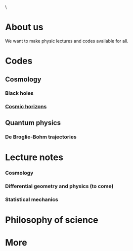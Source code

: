 \\
# About us

We want to make physic lectures and codes available for all.

# Codes
## Cosmology
### Black holes
### [Cosmic horizons](./pages/horizons.md)
## Quantum physics
### De Broglie-Bohm trajectories

# Lecture notes

### Cosmology
### Differential geometry and physics (to come)
### Statistical mechanics

# Philosophy of science

# More
